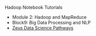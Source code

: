 
Hadoop Notebook Tutorials 

* Module 2: Hadoop and MapReduce
* Block9: Big Data Processing and NLP 
* [Zeus Data Science Pathways](https://zeus.tsus.edu/) 

